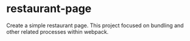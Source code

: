 # restaurant-page
Create a simple restaurant page. This project focused on bundling and other related processes within webpack.